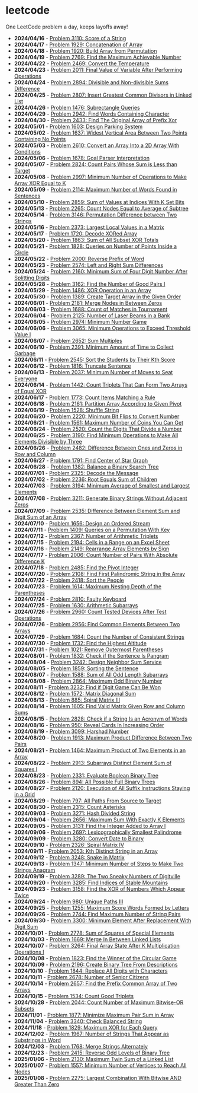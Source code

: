 # leetcode
One LeetCode problem a day, keeps layoffs away!
- **2024/04/16** - [Problem 3110: Score of a String](https://leetcode.com/problems/score-of-a-string)
- **2024/04/17** - [Problem 1929: Concatenation of Array](https://leetcode.com/problems/concatenation-of-array)
- **2024/04/18** - [Problem 1920: Build Array from Permutation](https://leetcode.com/problems/build-array-from-permutation)
- **2024/04/19** - [Problem 2769: Find the Maximum Achievable Number](https://leetcode.com/problems/find-the-maximum-achievable-number)
- **2024/04/22** - [Problem 2469: Convert the Temperature](https://leetcode.com/problems/convert-the-temperature)
- **2024/04/23** - [Problem 2011: Final Value of Variable After Performing Operations](https://leetcode.com/problems/final-value-of-variable-after-performing-operations)
- **2024/04/24** - [Problem 2894: Divisible and Non-divisible Sums Difference](https://leetcode.com/problems/divisible-and-non-divisible-sums-difference)
- **2024/04/25** - [Problem 2807: Insert Greatest Common Divisors in Linked List](https://leetcode.com/problems/insert-greatest-common-divisors-in-linked-list)
- **2024/04/26** - [Problem 1476: Subrectangle Queries](https://leetcode.com/problems/subrectangle-queries)
- **2024/04/29** - [Problem 2942: Find Words Containing Character](https://leetcode.com/problems/find-words-containing-character)
- **2024/04/30** - [Problem 2433: Find The Original Array of Prefix Xor](https://leetcode.com/problems/find-the-original-array-of-prefix-xor)
- **2024/05/01** - [Problem 1603: Design Parking System](https://leetcode.com/problems/design-parking-system)
- **2024/05/02** - [Problem 1637: Widest Vertical Area Between Two Points Containing No Points](https://leetcode.com/problems/widest-vertical-area-between-two-points-containing-no-points)
- **2024/05/03** - [Problem 2610: Convert an Array Into a 2D Array With Conditions](https://leetcode.com/problems/convert-an-array-into-a-2d-array-with-conditions)
- **2024/05/06** - [Problem 1678: Goal Parser Interpretation](https://leetcode.com/problems/goal-parser-interpretation)
- **2024/05/07** - [Problem 2824: Count Pairs Whose Sum is Less than Target](https://leetcode.com/problems/count-pairs-whose-sum-is-less-than-target)
- **2024/05/08** - [Problem 2997: Minimum Number of Operations to Make Array XOR Equal to K](https://leetcode.com/problems/minimum-number-of-operations-to-make-array-xor-equal-to-k)
- **2024/05/09** - [Problem 2114: Maximum Number of Words Found in Sentences](https://leetcode.com/problems/maximum-number-of-words-found-in-sentences)
- **2024/05/10** - [Problem 2859: Sum of Values at Indices With K Set Bits](https://leetcode.com/problems/sum-of-values-at-indices-with-k-set-bits)
- **2024/05/13** - [Problem 2265: Count Nodes Equal to Average of Subtree](https://leetcode.com/problems/count-nodes-equal-to-average-of-subtree)
- **2024/05/14** - [Problem 3146: Permutation Difference between Two Strings](https://leetcode.com/problems/permutation-difference-between-two-strings)
- **2024/05/16** - [Problem 2373: Largest Local Values in a Matrix](https://leetcode.com/problems/largest-local-values-in-a-matrix)
- **2024/05/17** - [Problem 1720: Decode XORed Array](https://leetcode.com/problems/decode-xored-array)
- **2024/05/20** - [Problem 1863: Sum of All Subset XOR Totals](https://leetcode.com/problems/sum-of-all-subset-xor-totals)
- **2024/05/21** - [Problem 1828: Queries on Number of Points Inside a Circle](https://leetcode.com/problems/queries-on-number-of-points-inside-a-circle)
- **2024/05/22** - [Problem 2000: Reverse Prefix of Word](https://leetcode.com/problems/reverse-prefix-of-word)
- **2024/05/23** - [Problem 2574: Left and Right Sum Differences](https://leetcode.com/problems/left-and-right-sum-differences)
- **2024/05/24** - [Problem 2160: Minimum Sum of Four Digit Number After Splitting Digits](https://leetcode.com/problems/minimum-sum-of-four-digit-number-after-splitting-digits)
- **2024/05/28** - [Problem 3162: Find the Number of Good Pairs I](https://leetcode.com/problems/find-the-number-of-good-pairs-i)
- **2024/05/29** - [Problem 1486: XOR Operation in an Array](https://leetcode.com/problems/xor-operation-in-an-array)
- **2024/05/30** - [Problem 1389: Create Target Array in the Given Order](https://leetcode.com/problems/create-target-array-in-the-given-order)
- **2024/06/01** - [Problem 2181: Merge Nodes in Between Zeros](https://leetcode.com/problems/merge-nodes-in-between-zeros)
- **2024/06/03** - [Problem 1688: Count of Matches in Tournament](https://leetcode.com/problems/count-of-matches-in-tournament)
- **2024/06/04** - [Problem 2125: Number of Laser Beams in a Bank](https://leetcode.com/problems/number-of-laser-beams-in-a-bank)
- **2024/06/05** - [Problem 2974: Minimum Number Game](https://leetcode.com/problems/minimum-number-game)
- **2024/06/06** - [Problem 3065: Minimum Operations to Exceed Threshold Value I](https://leetcode.com/problems/minimum-operations-to-exceed-threshold-value-i)
- **2024/06/07** - [Problem 2652: Sum Multiples](https://leetcode.com/problems/sum-multiples)
- **2024/06/10** - [Problem 2391: Minimum Amount of Time to Collect Garbage](https://leetcode.com/problems/minimum-amount-of-time-to-collect-garbage)
- **2024/06/11** - [Problem 2545: Sort the Students by Their Kth Score](https://leetcode.com/problems/sort-the-students-by-their-kth-score)
- **2024/06/12** - [Problem 1816: Truncate Sentence](https://leetcode.com/problems/truncate-sentence)
- **2024/06/13** - [Problem 2037: Minimum Number of Moves to Seat Everyone](https://leetcode.com/problems/minimum-number-of-moves-to-seat-everyone)
- **2024/06/14** - [Problem 1442: Count Triplets That Can Form Two Arrays of Equal XOR](https://leetcode.com/problems/count-triplets-that-can-form-two-arrays-of-equal-xor)
- **2024/06/17** - [Problem 1773: Count Items Matching a Rule](https://leetcode.com/problems/count-items-matching-a-rule)
- **2024/06/18** - [Problem 2161: Partition Array According to Given Pivot](https://leetcode.com/problems/partition-array-according-to-given-pivot)
- **2024/06/19** - [Problem 1528: Shuffle String](https://leetcode.com/problems/shuffle-string)
- **2024/06/20** - [Problem 2220: Minimum Bit Flips to Convert Number](https://leetcode.com/problems/minimum-bit-flips-to-convert-number)
- **2024/06/21** - [Problem 1561: Maximum Number of Coins You Can Get](https://leetcode.com/problems/maximum-number-of-coins-you-can-get)
- **2024/06/24** - [Problem 2520: Count the Digits That Divide a Number](https://leetcode.com/problems/count-the-digits-that-divide-a-number)
- **2024/06/25** - [Problem 3190: Find Minimum Operations to Make All Elements Divisible by Three](https://leetcode.com/problems/find-minimum-operations-to-make-all-elements-divisible-by-three)
- **2024/06/26** - [Problem 2482: Difference Between Ones and Zeros in Row and Column](https://leetcode.com/problems/difference-between-ones-and-zeros-in-row-and-column)
- **2024/06/27** - [Problem 1791: Find Center of Star Graph](https://leetcode.com/problems/find-center-of-star-graph)
- **2024/06/28** - [Problem 1382: Balance a Binary Search Tree](https://leetcode.com/problems/balance-a-binary-search-tree)
- **2024/07/01** - [Problem 2325: Decode the Message](https://leetcode.com/problems/decode-the-message)
- **2024/07/02** - [Problem 2236: Root Equals Sum of Children](https://leetcode.com/problems/root-equals-sum-of-children)
- **2024/07/03** - [Problem 3194: Minimum Average of Smallest and Largest Elements](https://leetcode.com/problems/minimum-average-of-smallest-and-largest-elements)
- **2024/07/08** - [Problem 3211: Generate Binary Strings Without Adjacent Zeros](https://leetcode.com/problems/generate-binary-strings-without-adjacent-zeros)
- **2024/07/09** - [Problem 2535: Difference Between Element Sum and Digit Sum of an Array](https://leetcode.com/problems/difference-between-element-sum-and-digit-sum-of-an-array)
- **2024/07/10** - [Problem 1656: Design an Ordered Stream](https://leetcode.com/problems/design-an-ordered-stream)
- **2024/07/11** - [Problem 1409: Queries on a Permutation With Key](https://leetcode.com/problems/queries-on-a-permutation-with-key)
- **2024/07/12** - [Problem 2367: Number of Arithmetic Triplets](https://leetcode.com/problems/number-of-arithmetic-triplets)
- **2024/07/15** - [Problem 2194: Cells in a Range on an Excel Sheet](https://leetcode.com/problems/cells-in-a-range-on-an-excel-sheet)
- **2024/07/16** - [Problem 2149: Rearrange Array Elements by Sign](https://leetcode.com/problems/rearrange-array-elements-by-sign)
- **2024/07/17** - [Problem 2006: Count Number of Pairs With Absolute Difference K](https://leetcode.com/problems/count-number-of-pairs-with-absolute-difference-k)
- **2024/07/18** - [Problem 2485: Find the Pivot Integer](https://leetcode.com/problems/find-the-pivot-integer)
- **2024/07/20** - [Problem 2108: Find First Palindromic String in the Array](https://leetcode.com/problems/find-first-palindromic-string-in-the-array)
- **2024/07/22** - [Problem 2418: Sort the People](https://leetcode.com/problems/sort-the-people)
- **2024/07/23** - [Problem 1614: Maximum Nesting Depth of the Parentheses](https://leetcode.com/problems/maximum-nesting-depth-of-the-parentheses)
- **2024/07/24** - [Problem 2810: Faulty Keyboard](https://leetcode.com/problems/faulty-keyboard)
- **2024/07/25** - [Problem 1630: Arithmetic Subarrays](https://leetcode.com/problems/arithmetic-subarrays)
- **2024/07/26** - [Problem 2960: Count Tested Devices After Test Operations](https://leetcode.com/problems/count-tested-devices-after-test-operations)
- **2024/07/26** - [Problem 2956: Find Common Elements Between Two Arrays](https://leetcode.com/problems/find-common-elements-between-two-arrays)
- **2024/07/29** - [Problem 1684: Count the Number of Consistent Strings](https://leetcode.com/problems/count-the-number-of-consistent-strings)
- **2024/07/30** - [Problem 1732: Find the Highest Altitude](https://leetcode.com/problems/find-the-highest-altitude)
- **2024/07/31** - [Problem 1021: Remove Outermost Parentheses](https://leetcode.com/problems/remove-outermost-parentheses)
- **2024/08/01** - [Problem 1832: Check if the Sentence Is Pangram](https://leetcode.com/problems/check-if-the-sentence-is-pangram)
- **2024/08/04** - [Problem 3242: Design Neighbor Sum Service](https://leetcode.com/problems/design-neighbor-sum-service)
- **2024/08/05** - [Problem 1859: Sorting the Sentence](https://leetcode.com/problems/sorting-the-sentence)
- **2024/08/07** - [Problem 1588: Sum of All Odd Length Subarrays](https://leetcode.com/problems/sum-of-all-odd-length-subarrays)
- **2024/08/08** - [Problem 2864: Maximum Odd Binary Number](https://leetcode.com/problems/maximum-odd-binary-number)
- **2024/08/11** - [Problem 3232: Find if Digit Game Can Be Won](https://leetcode.com/problems/find-if-digit-game-can-be-won)
- **2024/08/12** - [Problem 1572: Matrix Diagonal Sum](https://leetcode.com/problems/matrix-diagonal-sum)
- **2024/08/13** - [Problem 885: Spiral Matrix III](https://leetcode.com/problems/spiral-matrix-iii)
- **2024/08/14** - [Problem 1605: Find Valid Matrix Given Row and Column Sums](https://leetcode.com/problems/find-valid-matrix-given-row-and-column-sums)
- **2024/08/15** - [Problem 2828: Check if a String Is an Acronym of Words](https://leetcode.com/problems/check-if-a-string-is-an-acronym-of-words)
- **2024/08/16** - [Problem 950: Reveal Cards In Increasing Order](https://leetcode.com/problems/reveal-cards-in-increasing-order)
- **2024/08/19** - [Problem 3099: Harshad Number](https://leetcode.com/problems/harshad-number)
- **2024/08/20** - [Problem 1913: Maximum Product Difference Between Two Pairs](https://leetcode.com/problems/maximum-product-difference-between-two-pairs)
- **2024/08/21** - [Problem 1464: Maximum Product of Two Elements in an Array](https://leetcode.com/problems/maximum-product-of-two-elements-in-an-array)
- **2024/08/22** - [Problem 2913: Subarrays Distinct Element Sum of Squares I](https://leetcode.com/problems/subarrays-distinct-element-sum-of-squares-i)
- **2024/08/23** - [Problem 2331: Evaluate Boolean Binary Tree](https://leetcode.com/problems/evaluate-boolean-binary-tree)
- **2024/08/26** - [Problem 894: All Possible Full Binary Trees](https://leetcode.com/problems/all-possible-full-binary-trees)
- **2024/08/27** - [Problem 2120: Execution of All Suffix Instructions Staying in a Grid](https://leetcode.com/problems/execution-of-all-suffix-instructions-staying-in-a-grid)
- **2024/08/29** - [Problem 797: All Paths From Source to Target](https://leetcode.com/problems/all-paths-from-source-to-target)
- **2024/08/30** - [Problem 2315: Count Asterisks](https://leetcode.com/problems/count-asterisks)
- **2024/09/03** - [Problem 3271: Hash Divided String](https://leetcode.com/problems/hash-divided-string)
- **2024/09/04** - [Problem 2656: Maximum Sum With Exactly K Elements ](https://leetcode.com/problems/maximum-sum-with-exactly-k-elements)
- **2024/09/05** - [Problem 3131: Find the Integer Added to Array I](https://leetcode.com/problems/find-the-integer-added-to-array-i)
- **2024/09/06** - [Problem 2697: Lexicographically Smallest Palindrome](https://leetcode.com/problems/lexicographically-smallest-palindrome)
- **2024/09/09** - [Problem 3280: Convert Date to Binary](https://leetcode.com/problems/convert-date-to-binary)
- **2024/09/10** - [Problem 2326: Spiral Matrix IV](https://leetcode.com/problems/spiral-matrix-iv)
- **2024/09/11** - [Problem 2053: Kth Distinct String in an Array](https://leetcode.com/problems/kth-distinct-string-in-an-array)
- **2024/09/12** - [Problem 3248: Snake in Matrix](https://leetcode.com/problems/snake-in-matrix)
- **2024/09/13** - [Problem 1347: Minimum Number of Steps to Make Two Strings Anagram](https://leetcode.com/problems/minimum-number-of-steps-to-make-two-strings-anagram)
- **2024/09/19** - [Problem 3289: The Two Sneaky Numbers of Digitville](https://leetcode.com/problems/the-two-sneaky-numbers-of-digitville)
- **2024/09/20** - [Problem 3285: Find Indices of Stable Mountains](https://leetcode.com/problems/find-indices-of-stable-mountains)
- **2024/09/23** - [Problem 3158: Find the XOR of Numbers Which Appear Twice](https://leetcode.com/problems/find-the-xor-of-numbers-which-appear-twice)
- **2024/09/24** - [Problem 980: Unique Paths III](https://leetcode.com/problems/unique-paths-iii)
- **2024/09/25** - [Problem 1255: Maximum Score Words Formed by Letters](https://leetcode.com/problems/maximum-score-words-formed-by-letters)
- **2024/09/26** - [Problem 2744: Find Maximum Number of String Pairs](https://leetcode.com/problems/find-maximum-number-of-string-pairs)
- **2024/09/30** - [Problem 3300: Minimum Element After Replacement With Digit Sum](https://leetcode.com/problems/minimum-element-after-replacement-with-digit-sum)
- **2024/10/01** - [Problem 2778: Sum of Squares of Special Elements ](https://leetcode.com/problems/sum-of-squares-of-special-elements)
- **2024/10/03** - [Problem 1669: Merge In Between Linked Lists](https://leetcode.com/problems/merge-in-between-linked-lists)
- **2024/10/07** - [Problem 3264: Final Array State After K Multiplication Operations I](https://leetcode.com/problems/final-array-state-after-k-multiplication-operations-i)
- **2024/10/08** - [Problem 1823: Find the Winner of the Circular Game](https://leetcode.com/problems/find-the-winner-of-the-circular-game)
- **2024/10/09** - [Problem 2196: Create Binary Tree From Descriptions](https://leetcode.com/problems/create-binary-tree-from-descriptions)
- **2024/10/10** - [Problem 1844: Replace All Digits with Characters](https://leetcode.com/problems/replace-all-digits-with-characters)
- **2024/10/11** - [Problem 2678: Number of Senior Citizens](https://leetcode.com/problems/number-of-senior-citizens)
- **2024/10/14** - [Problem 2657: Find the Prefix Common Array of Two Arrays](https://leetcode.com/problems/find-the-prefix-common-array-of-two-arrays)
- **2024/10/15** - [Problem 1534: Count Good Triplets](https://leetcode.com/problems/count-good-triplets)
- **2024/10/28** - [Problem 2044: Count Number of Maximum Bitwise-OR Subsets](https://leetcode.com/problems/count-number-of-maximum-bitwise-or-subsets)
- **2024/11/01** - [Problem 1877: Minimize Maximum Pair Sum in Array](https://leetcode.com/problems/minimize-maximum-pair-sum-in-array)
- **2024/11/04** - [Problem 3340: Check Balanced String](https://leetcode.com/problems/check-balanced-string)
- **2024/11/18** - [Problem 1829: Maximum XOR for Each Query](https://leetcode.com/problems/maximum-xor-for-each-query)
- **2024/12/02** - [Problem 1967: Number of Strings That Appear as Substrings in Word](https://leetcode.com/problems/number-of-strings-that-appear-as-substrings-in-word)
- **2024/12/03** - [Problem 1768: Merge Strings Alternately](https://leetcode.com/problems/merge-strings-alternately)
- **2024/12/23** - [Problem 2415: Reverse Odd Levels of Binary Tree](https://leetcode.com/problems/reverse-odd-levels-of-binary-tree)
- **2025/01/06** - [Problem 2130: Maximum Twin Sum of a Linked List](https://leetcode.com/problems/maximum-twin-sum-of-a-linked-list)
- **2025/01/07** - [Problem 1557: Minimum Number of Vertices to Reach All Nodes](https://leetcode.com/problems/minimum-number-of-vertices-to-reach-all-nodes)
- **2025/01/08** - [Problem 2275: Largest Combination With Bitwise AND Greater Than Zero](https://leetcode.com/problems/largest-combination-with-bitwise-and-greater-than-zero)

